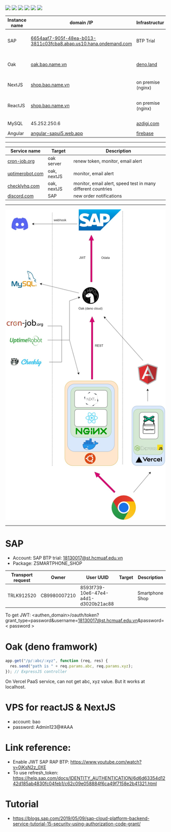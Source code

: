 [![](https://img.shields.io/appveyor/build/gruntjs/grunt)](https://shop.bao.name.vn)
[![](https://img.shields.io/cirrus/github/flutter/flutter)](https://shop.bao.name.vn)
[![](https://img.shields.io/badge/tests-100%25-brightgreen)](https://shop.bao.name.vn)
[![](https://img.shields.io/badge/docs-passing-brightgreen)](https://shop.bao.name.vn)
[![](https://img.shields.io/badge/style-plastic-green.svg?longCache=true&style=plastic)](https://shop.bao.name.vn)
[![](https://img.shields.io/github/stars/badges/shields.svg?style=social)](https://shop.bao.name.vn)

| Instance name | domain /IP                                                                                                                                   | Infrastructur                           | Description                                | Note                        | status  |
| ------------- | -------------------------------------------------------------------------------------------------------------------------------------------- | --------------------------------------- | ------------------------------------------ | --------------------------- | ------- |
| SAP           | [6654aaf7-905f-48ea-b013-3811c03fcba8.abap.us10.hana.ondemand.com](https://6654aaf7-905f-48ea-b013-3811c03fcba8.abap.us10.hana.ondemand.com) | BTP Trial                               |                                            | Domain not contain "_-web_" | Online  |
| Oak           | [oak.bao.name.vn](https://oak.bao.name.vn)                                                                                                   | [deno.land](https://deno.land)          | Bypass CORS, Authorization (JWT)           |                             | Online  |
| NextJS        | [shop.bao.name.vn](https://shop.bao.name.vn)                                                                                                 | on premise (nginx)                      | Home page, Product detail.                 |                             | Offline |
| ReactJS       | [shop.bao.name.vn](https://shop.bao.name.vn)                                                                                                 | on premise (nginx)                      | Profile page, order page, login page, etc. |                             | Offline |
| MySQL         | 45.252.250.6                                                                                                                                 | [azdigi.com](https://azdigi.com)        | logger for Oak                             |                             | Online  |
| Angular       | [angular-sapui5.web.app](https://angular-sapui5.web.app)                                                                                     | [firebase](https://firebase.google.com) | beta phase                                 |                             | Online  |

---

| Service name                               | Target      | Description                                                  |
| ------------------------------------------ | ----------- | ------------------------------------------------------------ |
| [cron-job.org](https://cron-job.org)       | oak server  | renew token, monitor, email alert                            |
| [uptimerobot.com](https://uptimerobot.com) | oak, nextJS | monitor, email alert                                         |
| [checklyhq.com](https://checklyhq.com)     | oak, nextJS | monitor, email alert, speed test in many different countries |
| [discord.com](https://discord.com)         | SAP         | new order notifications                                      |

---

![img](https://github.com/Thanh-Bao/smartphone_shop/blob/e2222f3b29a3d8b5890258e8d1ae66154ae70959/design_system.jpg)

---

# SAP

- Account: SAP BTP trial: 18130017@st.hcmuaf.edu.vn
- Package: ZSMARTPHONE_SHOP

| Transport request | Owner        | User UUID                           | Target | Description     |
| ----------------- | ------------ | ----------------------------------- | ------ | --------------- |
| TRLK912520        | CB9980007210 |8593f739-10e6-47e4-a4d1-d3020b21ac88 |        | Smartphone Shop |

To get JWT: <authen_domain>/oauth/token?grant_type=password&username=18130017@st.hcmuaf.edu.vn&password=< password >

# Oak (deno framwork)

```javascript
app.get("/p/:abc/:xyz", function (req, res) {
  res.send("path is " + req.params.abc, req.params.xyz);
}); // ExpressJS controller
```

On Vercel PaaS service, can not get abc, xyz value. But it works at localhost.

# VPS for reactJS & NextJS

- account: bao
- password: Admin123@#AAA

# Link reference:

- Enable JWT SAP RAP BTP: https://www.youtube.com/watch?v=0jKsN2z_0XE
- To use refresh_token: https://help.sap.com/docs/IDENTITY_AUTHENTICATION/6d6d63354d1242d185ab4830fc04feb1/c62c09e058884f6ca49f7158e2b41321.html

# Tutorial

- https://blogs.sap.com/2019/05/09/sap-cloud-platform-backend-service-tutorial-15-security-using-authorization-code-grant/

